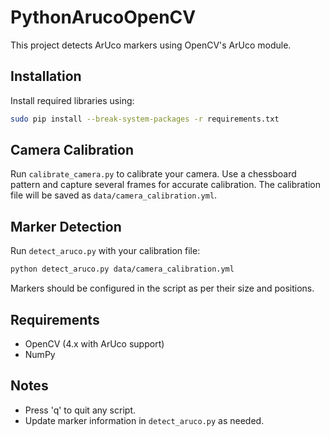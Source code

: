 # PythonArucoOpenCV

This project detects ArUco markers using OpenCV's ArUco module.

## Installation

Install required libraries using:

```bash
sudo pip install --break-system-packages -r requirements.txt
```

## Camera Calibration

Run `calibrate_camera.py` to calibrate your camera. Use a chessboard pattern and capture several frames for accurate calibration. The calibration file will be saved as `data/camera_calibration.yml`.

## Marker Detection

Run `detect_aruco.py` with your calibration file:

```bash
python detect_aruco.py data/camera_calibration.yml
```

Markers should be configured in the script as per their size and positions.

## Requirements

- OpenCV (4.x with ArUco support)
- NumPy

## Notes

- Press 'q' to quit any script.
- Update marker information in `detect_aruco.py` as needed.